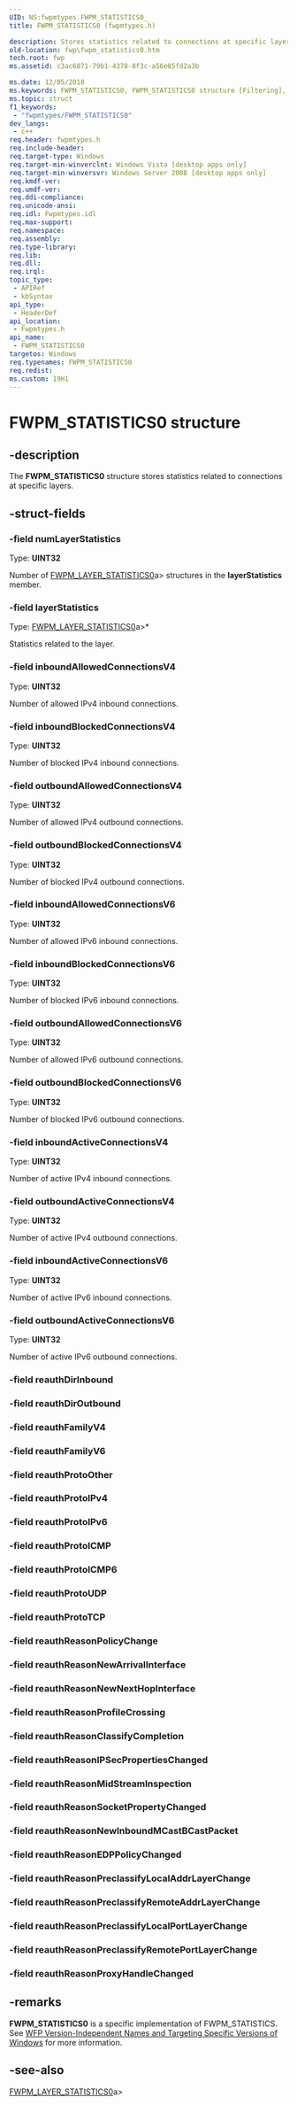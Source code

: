 ```yaml
---
UID: NS:fwpmtypes.FWPM_STATISTICS0_
title: FWPM_STATISTICS0 (fwpmtypes.h)

description: Stores statistics related to connections at specific layers.
old-location: fwp\fwpm_statistics0.htm
tech.root: fwp
ms.assetid: c3ac6871-79b1-4378-8f3c-a56e85fd2a3b

ms.date: 12/05/2018
ms.keywords: FWPM_STATISTICS0, FWPM_STATISTICS0 structure [Filtering], fwp.fwpm_statistics0, fwpmtypes/FWPM_STATISTICS0
ms.topic: struct
f1_keywords: 
 - "fwpmtypes/FWPM_STATISTICS0"
dev_langs:
 - c++
req.header: fwpmtypes.h
req.include-header: 
req.target-type: Windows
req.target-min-winverclnt: Windows Vista [desktop apps only]
req.target-min-winversvr: Windows Server 2008 [desktop apps only]
req.kmdf-ver: 
req.umdf-ver: 
req.ddi-compliance: 
req.unicode-ansi: 
req.idl: Fwpmtypes.idl
req.max-support: 
req.namespace: 
req.assembly: 
req.type-library: 
req.lib: 
req.dll: 
req.irql: 
topic_type:
 - APIRef
 - kbSyntax
api_type:
 - HeaderDef
api_location:
 - Fwpmtypes.h
api_name:
 - FWPM_STATISTICS0
targetos: Windows
req.typenames: FWPM_STATISTICS0
req.redist: 
ms.custom: 19H1
---
```


# FWPM_STATISTICS0 structure


## -description


The <b>FWPM_STATISTICS0</b> structure stores statistics related to connections at specific layers.


## -struct-fields




### -field numLayerStatistics

Type: <b>UINT32</b>

Number of [FWPM_LAYER_STATISTICS0](https://docs.microsoft.com/windows/desktop/api/fwpmtypes/ns-fwpmtypes-fwpm_layer_statistics0)a> structures in the <b>layerStatistics</b> member.


### -field layerStatistics

Type: [FWPM_LAYER_STATISTICS0](https://docs.microsoft.com/windows/desktop/api/fwpmtypes/ns-fwpmtypes-fwpm_layer_statistics0)a>*</b>

Statistics related to the layer.


### -field inboundAllowedConnectionsV4

Type: <b>UINT32</b>

Number of allowed IPv4 inbound connections.


### -field inboundBlockedConnectionsV4

Type: <b>UINT32</b>

Number of blocked IPv4 inbound connections.


### -field outboundAllowedConnectionsV4

Type: <b>UINT32</b>

Number of allowed IPv4 outbound connections.


### -field outboundBlockedConnectionsV4

Type: <b>UINT32</b>

Number of blocked IPv4 outbound connections.


### -field inboundAllowedConnectionsV6

Type: <b>UINT32</b>

Number of allowed IPv6 inbound connections.


### -field inboundBlockedConnectionsV6

Type: <b>UINT32</b>

Number of blocked IPv6 inbound connections.


### -field outboundAllowedConnectionsV6

Type: <b>UINT32</b>

Number of allowed IPv6 outbound connections.


### -field outboundBlockedConnectionsV6

Type: <b>UINT32</b>

Number of blocked IPv6 outbound connections.


### -field inboundActiveConnectionsV4

Type: <b>UINT32</b>

Number of active IPv4 inbound connections.


### -field outboundActiveConnectionsV4

Type: <b>UINT32</b>

Number of active IPv4 outbound connections.


### -field inboundActiveConnectionsV6

Type: <b>UINT32</b>

Number of active IPv6 inbound connections.


### -field outboundActiveConnectionsV6

Type: <b>UINT32</b>

Number of active IPv6 outbound connections.


### -field reauthDirInbound

 


### -field reauthDirOutbound

 


### -field reauthFamilyV4

 


### -field reauthFamilyV6

 


### -field reauthProtoOther

 


### -field reauthProtoIPv4

 


### -field reauthProtoIPv6

 


### -field reauthProtoICMP

 


### -field reauthProtoICMP6

 


### -field reauthProtoUDP

 


### -field reauthProtoTCP

 


### -field reauthReasonPolicyChange

 


### -field reauthReasonNewArrivalInterface

 


### -field reauthReasonNewNextHopInterface

 


### -field reauthReasonProfileCrossing

 


### -field reauthReasonClassifyCompletion

 


### -field reauthReasonIPSecPropertiesChanged

 


### -field reauthReasonMidStreamInspection

 


### -field reauthReasonSocketPropertyChanged

 


### -field reauthReasonNewInboundMCastBCastPacket

 


### -field reauthReasonEDPPolicyChanged

 


### -field reauthReasonPreclassifyLocalAddrLayerChange

 


### -field reauthReasonPreclassifyRemoteAddrLayerChange

 


### -field reauthReasonPreclassifyLocalPortLayerChange

 


### -field reauthReasonPreclassifyRemotePortLayerChange

 


### -field reauthReasonProxyHandleChanged

 




## -remarks



<b>FWPM_STATISTICS0</b> is a specific implementation of FWPM_STATISTICS. See <a href="https://docs.microsoft.com/windows/desktop/FWP/wfp-version-independent-names-and-targeting-specific-versions-of-windows">WFP Version-Independent Names and Targeting Specific Versions of Windows</a>  for more information.




## -see-also




[FWPM_LAYER_STATISTICS0](https://docs.microsoft.com/windows/desktop/api/fwpmtypes/ns-fwpmtypes-fwpm_layer_statistics0)a>
 

 

